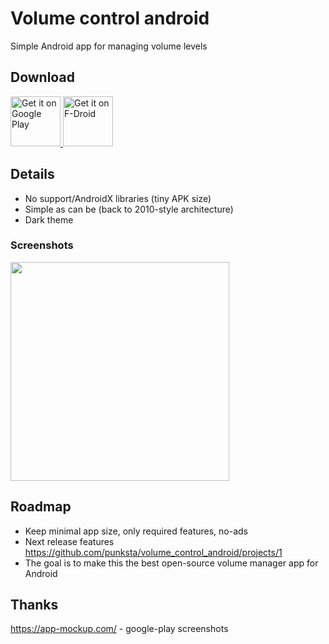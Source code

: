 # Volume control android
Simple Android app for managing volume levels

## Download

<a href="https://play.google.com/store/apps/details?id=com.punksta.apps.volumecontrol">
    <img src="https://play.google.com/intl/en_us/badges/images/generic/en_badge_web_generic.png"
    alt="Get it on Google Play"
    height="80">
</a>

<a href="https://f-droid.org/packages/com.punksta.apps.volumecontrol">
    <img src="https://fdroid.gitlab.io/artwork/badge/get-it-on.png"
    alt="Get it on F-Droid"
    height="80">
</a>

## Details
- No support/AndroidX libraries (tiny APK size)
- Simple as can be (back to 2010-style architecture)
- Dark theme

### Screenshots
<img height="350" src="https://raw.githubusercontent.com/punksta/volume_control_android/master/fastlane/metadata/android/en-US/images/phoneScreenshots/dark.png"/>

## Roadmap
- Keep minimal app size, only required features, no-ads
- Next release features https://github.com/punksta/volume_control_android/projects/1
- The goal is to make this the best open-source volume manager app for Android

## Thanks
https://app-mockup.com/ - google-play screenshots
